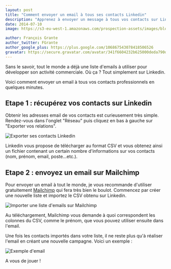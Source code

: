 ```yaml
---
layout: post
title: "Comment envoyer un email à tous ses contacts Linkedin"
description: "Apprenez à envoyer un message à tous vos contacts sur Linkedin en moins de 5 minutes."
date: 2014-07-10
image: https://s3-eu-west-1.amazonaws.com/prospection-assets/images/blog/message-linkedin.png

author: François Grante
author_twitter: FGrante
author_google_plus: https://plus.google.com/106867543078418506526
gravatar: https://secure.gravatar.com/avatar/341f6604232b625000deda790d8d39cd?d=mm&s=30&r=G
---
```


Sans le savoir, tout le monde a déjà une liste d'emails à utiliser pour développer son activité commerciale. Où ça ? Tout simplement sur Linkedin.

Voici comment envoyer un email à tous vos contacts professionnels en quelques minutes.

## Etape 1 : récupérez vos contacts sur Linkedin

Obtenir les adresses email de vos contacts est curieusement très simple. Rendez-vous dans l'onglet "Réseau" puis cliquez en bas à gauche sur "Exporter vos relations".

<img class="img-responsive" src="https://s3-eu-west-1.amazonaws.com/prospection-assets/images/blog/export_contacts_linkedin.png" alt="Exporter ses contacts Linkedin" />

Linkedin vous propose de télécharger au format CSV et vous obtenez ainsi un fichier contenant un certain nombre d'informations sur vos contacts (nom, prénom, email, poste...etc.).

## Etape 2 : envoyez un email sur Mailchimp

Pour envoyer un email à tout le monde, je vous recommande d'utiliser gratuitement <a href="http://mailchimp.com/" target="_blank">Mailchimp</a> qui fera très bien le boulot. Commencez par créer une nouvelle liste et importez le CSV obtenu sur Linkedin.

<img class="img-responsive" src="https://s3-eu-west-1.amazonaws.com/prospection-assets/images/blog/import_csv_mailchimp.png" alt="Importer une liste d'emails sur Mailchimp" />

Au téléchargement, Mailchimp vous demande à quoi correspondent les colonnes du CSV, comme le prénom, que vous pouvez utiliser ensuite dans l'email.

Une fois les contacts importés dans votre liste, il ne reste plus qu'à réaliser l'email en créant une nouvelle campagne. Voici un exemple :

<img class="img-rounded img-responsive" src="https://s3-eu-west-1.amazonaws.com/prospection-assets/images/blog/exemple_email.png" alt="Exemple d'email" />

A vous de jouer !